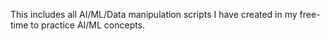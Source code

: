 This includes all AI/ML/Data manipulation scripts I have created in my free-time to practice AI/ML concepts.
